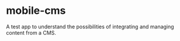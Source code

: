 mobile-cms
==========

A test app to understand the possibilities of integrating and managing content from a CMS.  
